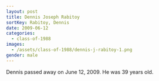 ```yaml
---
layout: post
title: Dennis Joseph Rabitoy
sortKey: Rabitoy, Dennis
date: 2009-06-12
categories:
  - class-of-1988
images:
  - /assets/class-of-1988/dennis-j-rabitoy-1.png
gender: male
---
```

Dennis passed away on June 12, 2009.  He was 39 years old.
